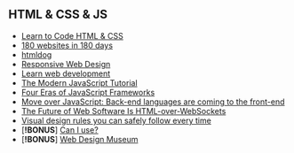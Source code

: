 ## HTML & CSS & JS

- [Learn to Code HTML & CSS](https://learn.shayhowe.com/html-css/)
- [180 websites in 180 days](https://jenniferdewalt.com/)
- [htmldog](https://htmldog.com/)
- [Responsive Web Design](https://www.freecodecamp.org/learn/2022/responsive-web-design/)
- [Learn web development](https://developer.mozilla.org/en-US/docs/Learn)
- [The Modern JavaScript Tutorial](https://javascript.info/)
- [Four Eras of JavaScript Frameworks](https://www.pzuraq.com/blog/four-eras-of-javascript-frameworks)
- [Move over JavaScript: Back-end languages are coming to the front-end](https://github.com/readme/featured/server-side-languages-for-front-end)
- [The Future of Web Software Is HTML-over-WebSockets](https://alistapart.com/article/the-future-of-web-software-is-html-over-websockets/)
- [Visual design rules you can safely follow every time](https://anthonyhobday.com/sideprojects/saferules/)
- [**!BONUS**] [Can I use?](https://caniuse.com/)
- [**!BONUS**] [Web Design Museum](https://www.webdesignmuseum.org/)

